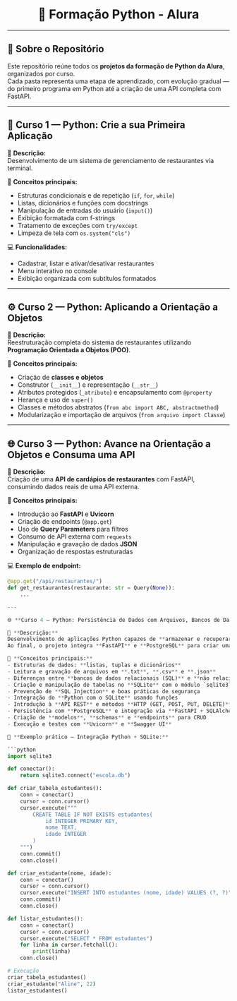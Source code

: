 <h1 align="center">
  🐍 Formação Python - Alura
</h1>

---

## 🎯 Sobre o Repositório

Este repositório reúne todos os **projetos da formação de Python da Alura**, organizados por curso.  
Cada pasta representa uma etapa de aprendizado, com evolução gradual — do primeiro programa em Python até a criação de uma API completa com FastAPI.

---

## 🧩 Curso 1 — Python: Crie a sua Primeira Aplicação

📌 **Descrição:**  
Desenvolvimento de um sistema de gerenciamento de restaurantes via terminal.

🧠 **Conceitos principais:**
- Estruturas condicionais e de repetição (`if`, `for`, `while`)
- Listas, dicionários e funções com docstrings
- Manipulação de entradas do usuário (`input()`)
- Exibição formatada com f-strings
- Tratamento de exceções com `try/except`
- Limpeza de tela com `os.system("cls")`

💻 **Funcionalidades:**
- Cadastrar, listar e ativar/desativar restaurantes  
- Menu interativo no console  
- Exibição organizada com subtítulos formatados  

---

## ⚙️ Curso 2 — Python: Aplicando a Orientação a Objetos

📌 **Descrição:**  
Reestruturação completa do sistema de restaurantes utilizando **Programação Orientada a Objetos (POO)**.

🧠 **Conceitos principais:**
- Criação de **classes e objetos**
- Construtor (`__init__`) e representação (`__str__`)
- Atributos protegidos (`_atributo`) e encapsulamento com `@property`
- Herança e uso de `super()`
- Classes e métodos abstratos (`from abc import ABC, abstractmethod`)
- Modularização e importação de arquivos (`from arquivo import Classe`)

---

## 🌐 Curso 3 — Python: Avance na Orientação a Objetos e Consuma uma API

📌 **Descrição:**  
Criação de uma **API de cardápios de restaurantes** com FastAPI, consumindo dados reais de uma API externa.

🧠 **Conceitos principais:**
- Introdução ao **FastAPI** e **Uvicorn**
- Criação de endpoints (`@app.get`)
- Uso de **Query Parameters** para filtros
- Consumo de API externa com `requests`
- Manipulação e gravação de dados **JSON**
- Organização de respostas estruturadas

💻 **Exemplo de endpoint:**
```python
@app.get("/api/restaurantes/")
def get_restaurantes(restaurante: str = Query(None)):
    ...

---

🌐 **Curso 4 — Python: Persistência de Dados com Arquivos, Bancos de Dados e APIs REST**

📌 **Descrição:**  
Desenvolvimento de aplicações Python capazes de **armazenar e recuperar informações** utilizando **arquivos (.txt, .csv, .json)** e **bancos de dados relacionais e não relacionais (SQLite, PostgreSQL e MongoDB)**.  
Ao final, o projeto integra **FastAPI** e **PostgreSQL** para criar uma **API REST completa** com operações CRUD.

🧠 **Conceitos principais:**
- Estruturas de dados: **listas, tuplas e dicionários**  
- Leitura e gravação de arquivos em **.txt**, **.csv** e **.json**  
- Diferenças entre **bancos de dados relacionais (SQL)** e **não relacionais (NoSQL)**  
- Criação e manipulação de tabelas no **SQLite** com o módulo `sqlite3`  
- Prevenção de **SQL Injection** e boas práticas de segurança  
- Integração do **Python com o SQLite** usando funções  
- Introdução à **API REST** e métodos **HTTP (GET, POST, PUT, DELETE)**  
- Persistência com **PostgreSQL** e integração via **FastAPI + SQLAlchemy + Pydantic**  
- Criação de **modelos**, **schemas** e **endpoints** para CRUD  
- Execução e testes com **Uvicorn** e **Swagger UI**

📁 **Exemplo prático — Integração Python + SQLite:**

```python
import sqlite3

def conectar():
    return sqlite3.connect("escola.db")

def criar_tabela_estudantes():
    conn = conectar()
    cursor = conn.cursor()
    cursor.execute("""
        CREATE TABLE IF NOT EXISTS estudantes(
            id INTEGER PRIMARY KEY,
            nome TEXT,
            idade INTEGER
        )
    """)
    conn.commit()
    conn.close()

def criar_estudante(nome, idade):
    conn = conectar()
    cursor = conn.cursor()
    cursor.execute("INSERT INTO estudantes (nome, idade) VALUES (?, ?)", (nome, idade))
    conn.commit()
    conn.close()

def listar_estudantes():
    conn = conectar()
    cursor = conn.cursor()
    cursor.execute("SELECT * FROM estudantes")
    for linha in cursor.fetchall():
        print(linha)
    conn.close()

# Execução
criar_tabela_estudantes()
criar_estudante("Aline", 22)
listar_estudantes()
